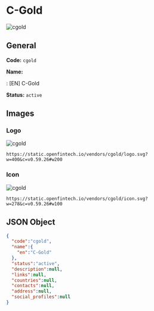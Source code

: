 
# C-Gold 
![cgold](https://static.openfintech.io/vendors/cgold/logo.svg?w=400&c=v0.59.26#w200)  

## General 
 
**Code:** `cgold` 
 
**Name:** 
 
:	[EN] C-Gold 
 
**Status:** `active` 
 

## Images 

### Logo 
 
![cgold](https://static.openfintech.io/vendors/cgold/logo.svg?w=400&c=v0.59.26#w200)  

```
https://static.openfintech.io/vendors/cgold/logo.svg?w=400&c=v0.59.26#w200
```  

### Icon 
 
![cgold](https://static.openfintech.io/vendors/cgold/icon.svg?w=278&c=v0.59.26#w100)  

```
https://static.openfintech.io/vendors/cgold/icon.svg?w=278&c=v0.59.26#w100
```  

## JSON Object 

```json
{
  "code":"cgold",
  "name":{
    "en":"C-Gold"
  },
  "status":"active",
  "description":null,
  "links":null,
  "countries":null,
  "contacts":null,
  "address":null,
  "social_profiles":null
}
```  
